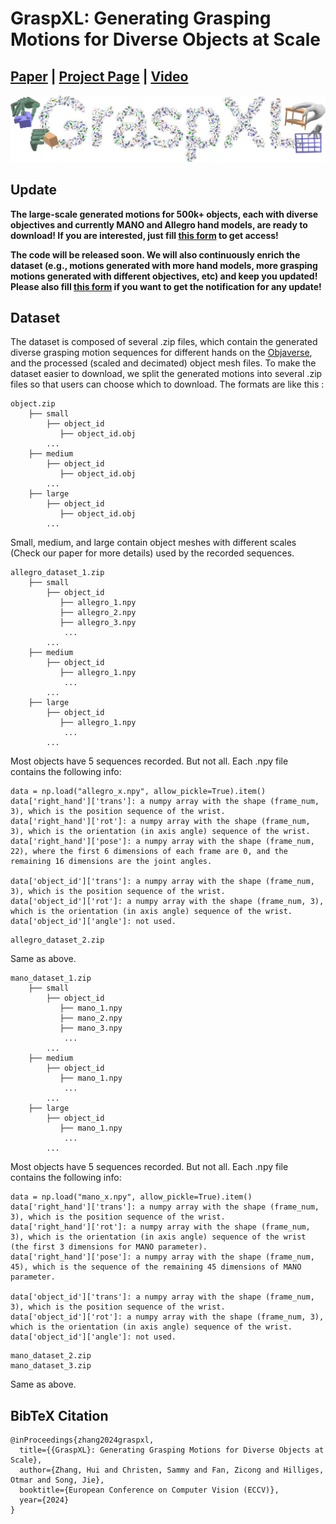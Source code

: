 # GraspXL: Generating Grasping Motions for Diverse Objects at Scale

## [Paper](https://arxiv.org/pdf/2403.19649.pdf) | [Project Page](https://eth-ait.github.io/graspxl/) | [Video](https://youtu.be/z7axE9F7d6s)

<img src="/tease_more.jpg" /> 

## Update
**The large-scale generated motions for 500k+ objects, each with diverse objectives and currently MANO and Allegro hand models, are ready to download! If you are interested, just fill [this form](https://forms.gle/dNwaGvtb4ppi1HZt5) to get access!**

**The code will be released soon. We will also continuously enrich the dataset (e.g., motions generated with more hand models, more grasping motions generated with different objectives, etc) and keep you updated! Please also fill [this form](https://forms.gle/dNwaGvtb4ppi1HZt5) if you want to get the notification for any update!**

## Dataset
The dataset is composed of several .zip files, which contain the generated diverse grasping motion sequences for different hands on the [Objaverse](https://objaverse.allenai.org/), and the processed (scaled and decimated) object mesh files. To make the dataset easier to download, we split the generated motions into several .zip files so that users can choose which to download. The formats are like this :

```
object.zip
    ├── small
        ├── object_id
           ├── object_id.obj
        ...
    ├── medium
        ├── object_id
           ├── object_id.obj
        ...
    ├── large
        ├── object_id
           ├── object_id.obj
        ...
```
Small, medium, and large contain object meshes with different scales (Check our paper for more details) used by the recorded sequences. 
```
allegro_dataset_1.zip
    ├── small
        ├── object_id
           ├── allegro_1.npy
           ├── allegro_2.npy
           ├── allegro_3.npy
            ...
        ...
    ├── medium
        ├── object_id
           ├── allegro_1.npy
            ...
        ...
    ├── large
        ├── object_id
           ├── allegro_1.npy
            ...
        ...
```

Most objects have 5 sequences recorded. But not all.
Each .npy file contains the following info:
```
data = np.load("allegro_x.npy", allow_pickle=True).item()
data['right_hand']['trans']: a numpy array with the shape (frame_num, 3), which is the position sequence of the wrist.
data['right_hand']['rot']: a numpy array with the shape (frame_num, 3), which is the orientation (in axis angle) sequence of the wrist.
data['right_hand']['pose']: a numpy array with the shape (frame_num, 22), where the first 6 dimensions of each frame are 0, and the remaining 16 dimensions are the joint angles.

data['object_id']['trans']: a numpy array with the shape (frame_num, 3), which is the position sequence of the wrist.
data['object_id']['rot']: a numpy array with the shape (frame_num, 3), which is the orientation (in axis angle) sequence of the wrist.
data['object_id']['angle']: not used.
```

```
allegro_dataset_2.zip
```
Same as above.

```
mano_dataset_1.zip
    ├── small
        ├── object_id
           ├── mano_1.npy
           ├── mano_2.npy
           ├── mano_3.npy
            ...
        ...
    ├── medium
        ├── object_id
           ├── mano_1.npy
            ...
        ...
    ├── large
        ├── object_id
           ├── mano_1.npy
            ...
        ...
```

Most objects have 5 sequences recorded. But not all.
Each .npy file contains the following info:
```
data = np.load("mano_x.npy", allow_pickle=True).item()
data['right_hand']['trans']: a numpy array with the shape (frame_num, 3), which is the position sequence of the wrist.
data['right_hand']['rot']: a numpy array with the shape (frame_num, 3), which is the orientation (in axis angle) sequence of the wrist (the first 3 dimensions for MANO parameter).
data['right_hand']['pose']: a numpy array with the shape (frame_num, 45), which is the sequence of the remaining 45 dimensions of MANO parameter.

data['object_id']['trans']: a numpy array with the shape (frame_num, 3), which is the position sequence of the wrist.
data['object_id']['rot']: a numpy array with the shape (frame_num, 3), which is the orientation (in axis angle) sequence of the wrist.
data['object_id']['angle']: not used.
```
```
mano_dataset_2.zip
mano_dataset_3.zip
```
Same as above.

## BibTeX Citation
```
@inProceedings{zhang2024graspxl,
  title={{GraspXL}: Generating Grasping Motions for Diverse Objects at Scale},
  author={Zhang, Hui and Christen, Sammy and Fan, Zicong and Hilliges, Otmar and Song, Jie},
  booktitle={European Conference on Computer Vision (ECCV)},
  year={2024}
}
```
